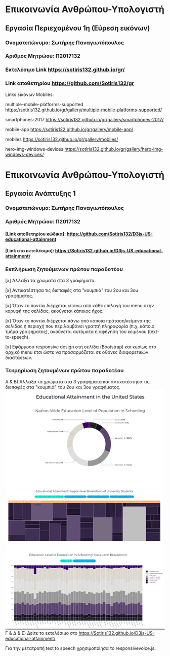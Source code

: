 # Επικοινωνία Ανθρώπου-Υπολογιστή
## Εργασία Περιεχομένου 1η (Εύρεση εικόνωv)
### Ονοματεπώνυμο: Σωτήρης Παναγιωτόπουλος
### Αριθμός Μητρώου: Π2017132

### Εκτελέσιμο Link https://sotiris132.github.io/gr/

### Link αποθετηρίου https://github.com/Sotiris132/gr

Links εικόνων Mobiles:

multiple-mobile-platforms-supported
https://sotiris132.github.io/gr/gallery/multiple-mobile-platforms-supported/

smartphones-2017
https://sotiris132.github.io/gr/gallery/smartphones-2017/

mobile-app
https://sotiris132.github.io/gr/gallery/mobile-app/

mobiles
https://sotiris132.github.io/gr/gallery/mobiles/

hero-img-windows-devices
https://sotiris132.github.io/gr/gallery/hero-img-windows-devices/

# Επικοινωνία Ανθρώπου-Υπολογιστή
## Εργασία Ανάπτυξης 1
### Ονοματεπώνυμο: Σωτήρης Παναγιωτόπουλος
### Αριθμός Μητρώου: Π2017132

#### [Link αποθετηρίου κώδικα]: https://github.com/Sotiris132/D3js-US-educational-attainment
#### [Link στο εκτελέσιμο]: https://Sotiris132.github.io/D3js-US-educational-attainment/

### Εκπλήρωση ζητούμενων πρώτου παραδοτέου

[x] Άλλαξα τα χρώματα στα 3 γραφήματα.

[x] Αντικατέστησα τις διεπαφές στα "κουμπιά" του 2ου και 3ου γραφήματος.

[x] Όταν το ποντίκι διέρχεται επάνω από κάθε επιλογή του menu στην κορυφή της σελίδας, ακούγεται κάποιος ήχος.

[x] Όταν το ποντίκι διέρχεται πάνω από κάποια πρόταση/κείμενο της σελίδας ή περιοχή που περιλαμβάνει γραπτή πληροφορία (π.χ. κάποιο τμήμα     γραφήματος), ακούγεται αυτόματα η αφήγηση του κειμένου (text-to-speech).

[x] Εφάρμοσα responsive design στη σελίδα (Bootstrap) και κυρίως στο αρχικό menu έτσι ώστε να προσαρμόζεται σε οθόνες διαφορετικών διαστάσεων.

### Τεκμηρίωση ζητουμένων πρώτου παραδοτέου

Α & B) Άλλαξα τα χρώματα στα 3 γραφήματα και αντικατέστησα τις διεπαφές στα "κουμπιά" του 2ου και 3ου γραφήματος.
![Screenshot](image1.PNG)
![Screenshot](image2.PNG)
![Screenshot](image3.PNG)
Γ & Δ & Ε) Δείτε το εκτελέσιμο στο https://Sotiris132.github.io/D3js-US-educational-attainment/

Για την μετατροπή text to speech χρησιμοποίησα το responsivevoice.js.

